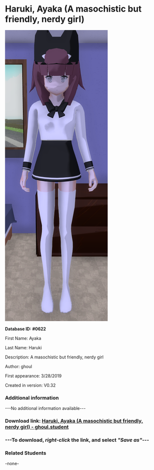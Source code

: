 # Haruki, Ayaka (A masochistic but friendly, nerdy girl)

<img src="../../Files/Images/Haruki, Ayaka (A masochistic but friendly, nerdy girl).png" title="Haruki, Ayaka (A masochistic but friendly, nerdy girl) - ghoul">

**Database ID: #0622**

First Name: Ayaka

Last Name: Haruki

Description: A masochistic but friendly, nerdy girl

Author: ghoul

First appearance: 3/28/2019

Created in version: V0.32

### Additional information

---No additional information available---

### Download link: <a href="https://raw.githubusercontent.com/Arbiter1223/Daigaku-Gurashi-Custom-Students/master/Files/Student%20Files/Haruki%2C%20Ayaka%20(A%20masochistic%20but%20friendly%2C%20nerdy%20girl)%20-%20ghoul.student">Haruki, Ayaka (A masochistic but friendly, nerdy girl) - ghoul.student</a>

### ---**To download, _right-click_ the link, and select _"Save as"_**---

### Related Students

-none-
